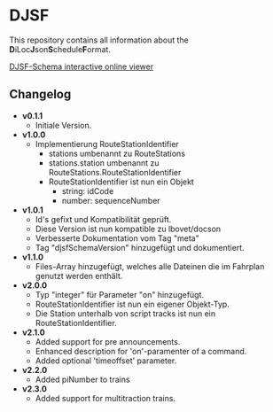 # DJSF 
This repository contains all information about the **D**iLoc**J**son**S**chedule**F**ormat.

[DJSF-Schema interactive online viewer](https://diloc.de/wp-content/uploads/djsf/#https://raw.githubusercontent.com/CN-Consult/djsf/master/djsf.json)

## Changelog
- **v0.1.1**
    - Initiale Version.
- **v1.0.0**
    - Implementierung RouteStationIdentifier
        - stations umbenannt zu RouteStations
        - stations.station umbenannt zu RouteStations.RouteStationIdentifier
        - RouteStationIdentifier ist nun ein Objekt
            - string: idCode
            - number: sequenceNumber
- **v1.0.1**
    - Id's gefixt und Kompatibilität geprüft. 
    - Diese Version ist nun kompatible zu lbovet/docson
    - Verbesserte Dokumentation vom Tag "meta"
    - Tag "djsfSchemaVersion" hinzugefügt und dokumentiert. 
- **v1.1.0**
    - Files-Array hinzugefügt, welches alle Dateinen die im Fahrplan genutzt werden enthält.
- **v2.0.0**
    - Typ "integer" für Parameter "on" hinzugefügt.
    - RouteStationIdentifier ist nun ein eigener Objekt-Typ.
    - Die Station unterhalb von script tracks ist nun ein RouteStationIdentifier.
- **v2.1.0** 
    - Added support for pre announcements.
    - Enhanced description for 'on'-paramenter of a command. 
    - Added optional 'timeoffset' parameter. 
- **v2.2.0** 
    - Added piNumber to trains
- **v2.3.0** 
    - Added support for multitraction trains.
        